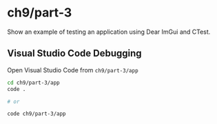 # ch9/part-3

Show an example of testing an application using Dear ImGui and CTest.

## Visual Studio Code Debugging

Open Visual Studio Code from `ch9/part-3/app`

```bash
cd ch9/part-3/app
code .

# or

code ch9/part-3/app
```

